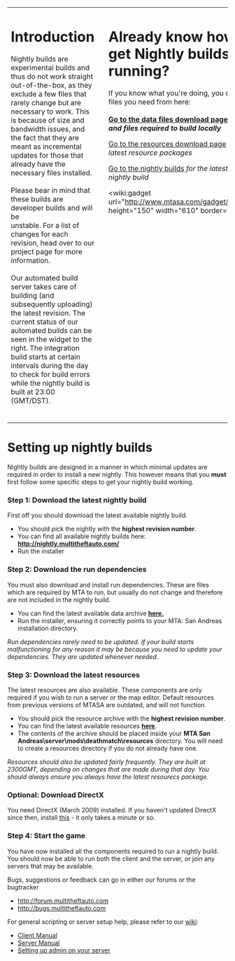 <table>
<tr>
<td width='48%' cellspacing='10' valign='top'>
<h1>Introduction</h1>

Nightly builds are experimental builds and thus do not work straight out-of-the-box, as they exclude a few files that rarely change but are necessary to work. This is because of size and bandwidth issues, and the fact that they are meant as incremental updates for those that already have the necessary files installed.<br>
<br>
Please bear in mind that these builds are developer builds and will be<br>
unstable. For a list of changes for each revision, head over to our<br>
project page for more information.<br>
<br>
Our automated build server takes care of building (and subsequently uploading) the latest revision. The current status of our automated builds can be seen in the widget to the right. The integration build starts at certain intervals during the day to check for build errors while the nightly build is built at 23:00 (GMT/DST).<br>
<br>
</td>
<td width='4%'></td>
<td width='48%' cellspacing='10' valign='top'>
<h1>Already know how to get Nightly builds running?</h1>
If you know what you're doing, you can get the files you need from here:<br>
<br>
<b><a href='http://mirror.mtasa.com/mtasa/data/'>Go to the data files download page</a> <i>for data, and files required to build locally</i></b>

<a href='http://mirror.mtasa.com/mtasa/resources/'>Go to the resources download page</a> <i>for the latest resource packages</i>

<a href='http://nightly.multitheftauto.com/'>Go to the nightly builds</a> <i>for the latest MTA nightly build</i>

<wiki:gadget url="http://www.mtasa.com/gadget/nightly.xml" height="150" width="610" border="0" /><br>
</td>

</tr>
</table>

# Setting up nightly builds #
Nightly builds are designed in a manner in which minimal updates are required in order to install a new nightly.  This however means that you **must** first follow some specific steps to get your nightly build working.

### Step 1: Download the latest nightly build ###
First off you should download the latest available nightly build.
  * You should pick the nightly with the **highest revision number**.
  * You can find all available nightly builds here: **http://nightly.multitheftauto.com/**
  * Run the installer

### Step 2: Download the run dependencies ###
You must also download and install run dependencies.  These are files which are required by MTA to run, but usually do not change and therefore are not included in the nightly build.
  * You can find the latest available data archive **[here.](http://code.google.com/p/mtasa-blue/downloads/list?q=label:Data)**
  * Run the installer, ensuring it correctly points to your MTA: San Andreas installation directory.

_Run dependencies rarely need to be updated.  If your build starts malfunctioning for any reason it may be because you need to update your dependencies.  They are updated whenever needed._

### Step 3: Download the latest resources ###
The latest resources are also available.   These components are only required if you wish to run a server or the map editor.  Default resources from previous versions of MTASA are outdated, and will not function.
  * You should pick the resource archive with the **highest revision number**.
  * You can find the latest available resources **[here](http://code.google.com/p/mtasa-resources/downloads/list)**.
  * The contents of the archive should be placed inside your **MTA San Andreas\server\mods\deathmatch\resources** directory. You will need to create a resources directory if you do not already have one.

_Resources should also be updated fairly frequently.  They are built at 2300GMT, depending on changes that are made during that day.  You should always ensure you always have the latest resourecs package._

### Optional: Download DirectX ###
You need DirectX (March 2009) installed. If you haven't updated DirectX since then, install [this](http://www.microsoft.com/downloads/details.aspx?FamilyId=2DA43D38-DB71-4C1B-BC6A-9B6652CD92A3&displaylang=en) - it only takes a minute or so.

### Step 4: Start the game ###
You have now installed all the components required to run a nightly build.  You should now be able to run both the client and the server, or join any servers that may be available.

Bugs, suggestions or feedback can go in either our forums or the bugtracker
  * http://forum.multitheftauto.com
  * http://bugs.multitheftauto.com

For general scripting or server setup help, please refer to our [wiki](http://development.mtasa.com):
  * [Client Manual](http://development.mtasa.com/index.php?title=Deathmatch_Client_Manual)
  * [Server Manual](http://development.mtasa.com/index.php?title=Deathmatch_Server_Manual)
  * [Setting up admin on your server](http://development.mtasa.com/index.php?title=Admin)